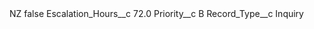 <?xml version="1.0" encoding="UTF-8"?>
<CustomMetadata xmlns="http://soap.sforce.com/2006/04/metadata" xmlns:xsi="http://www.w3.org/2001/XMLSchema-instance" xmlns:xsd="http://www.w3.org/2001/XMLSchema">
    <label>NZ</label>
    <protected>false</protected>
    <values>
        <field>Escalation_Hours__c</field>
        <value xsi:type="xsd:double">72.0</value>
    </values>
    <values>
        <field>Priority__c</field>
        <value xsi:type="xsd:string">B</value>
    </values>
    <values>
        <field>Record_Type__c</field>
        <value xsi:type="xsd:string">Inquiry</value>
    </values>
</CustomMetadata>
